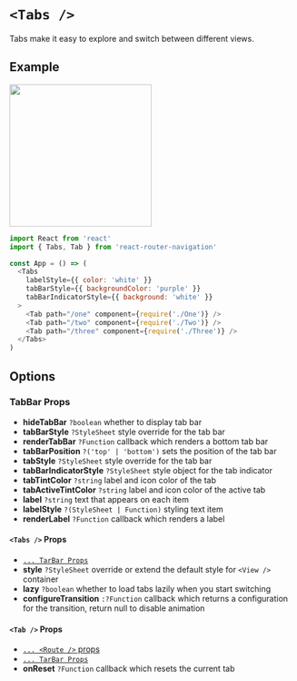 # ```<Tabs />```
Tabs make it easy to explore and switch between different views.

## Example
<img src="https://raw.githubusercontent.com/LeoLeBras/react-router-navigation/master/docs/tabs.gif" width="250">

```js
import React from 'react'
import { Tabs, Tab } from 'react-router-navigation'

const App = () => (
  <Tabs
    labelStyle={{ color: 'white' }}
    tabBarStyle={{ backgroundColor: 'purple' }}
    tabBarIndicatorStyle={{ background: 'white' }}
  >
    <Tab path="/one" component={require('./One')} />
    <Tab path="/two" component={require('./Two')} />
    <Tab path="/three" component={require('./Three')} />
  </Tabs>
)
```

## Options

### TabBar Props
* **hideTabBar** ```?boolean``` whether to display tab bar
* **tabBarStyle** ```?StyleSheet``` style override for the tab bar
* **renderTabBar** ```?Function``` callback which renders a bottom tab bar
* **tabBarPosition** ```?('top' | 'bottom')``` sets the position of the tab bar
* **tabStyle** ```?StyleSheet``` style override for the tab bar
* **tabBarIndicatorStyle** ```?StyleSheet``` style object for the tab indicator
* **tabTintColor** ```?string``` label and icon color of the tab
* **tabActiveTintColor** ```?string``` label and icon color of the active tab
* **label** ```?string``` text that appears on each item
* **labelStyle** ```?(StyleSheet | Function)``` styling text item
* **renderLabel** ```?Function``` callback which renders a label

#### ```<Tabs />``` Props
* [```... TarBar Props```](https://github.com/LeoLeBras/react-router-navigation/blob/master/docs/BOTTOM_NAVIGATION.md#tabbar-props)
* **style** ```?StyleSheet``` override or extend the default style for ```<View />``` container
* **lazy** ```?boolean``` whether to load tabs lazily when you start switching
* **configureTransition** ```:?Function``` callback which returns a configuration for the transition, return null to disable animation

#### ```<Tab />``` Props
* [```... <Route />``` props](https://reacttraining.com/react-router/#route)
* [```... TarBar Props```](https://github.com/LeoLeBras/react-router-navigation/blob/master/docs/BOTTOM_NAVIGATION.md#tabbar-props)
* **onReset** ```?Function``` callback which resets the current tab
